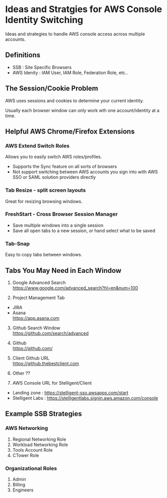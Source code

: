 # Ideas and Stratgies for AWS Console Identity Switching
Ideas and strategies to handle AWS console access across multiple accounts.

## Definitions
- SSB : Site Specific Browsers
- AWS Idenity : IAM User, IAM Role, Federation Role, etc..
## The Session/Cookie Problem

AWS uses sessions and cookies to determine your current identity.

Usually each browser window can only work wth one account/identity at a time.

## Helpful AWS Chrome/Firefox Extensions
### AWS Extend Switch Roles
Allows you to easily switch AWS roles/profiles.

- Supports the Sync feature on all sorts of browsers
- Not support switching between AWS accounts you sign into with AWS SSO or SAML solution providers directly

### Tab Resize - split screen layouts
Great for resizing browsing windows.

### FreshStart - Cross Browser Session Manager
- Save multiple windows into a single session
- Save all open tabs to a new session, or hand select what to be saved

### Tab-Snap
Easy to copy tabs between windows.

## Tabs You May Need in Each Window

1) Google Advanced Search  
https://www.google.com/advanced_search?hl=en&num=100 

2) Project Management Tab
- JIRA
- Asana  
https://app.asana.com

3) Github Search Window  
https://github.com/search/advanced

4) Github  
https://github.com/

5) Client Github URL  
https://github.thebestclient.com

6) Other ??   

7) AWS Console URL for Stelligent/Client
- Landing zone : https://stelligent-sso.awsapps.com/start 
- Stelligent Labs : https://stelligentlabs.signin.aws.amazon.com/console

## Example SSB Strategies

### AWS Networking
1) Regional Networking Role
2) Workload Networking Role
3) Tools Account Role
4) CTower Role

### Organizational Roles
1) Admin
2) Billing
3) Engineers